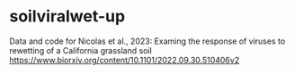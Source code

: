 # soilviralwet-up
Data and code for Nicolas et al., 2023: Examing the response of viruses to rewetting of a California grassland soil
https://www.biorxiv.org/content/10.1101/2022.09.30.510406v2
